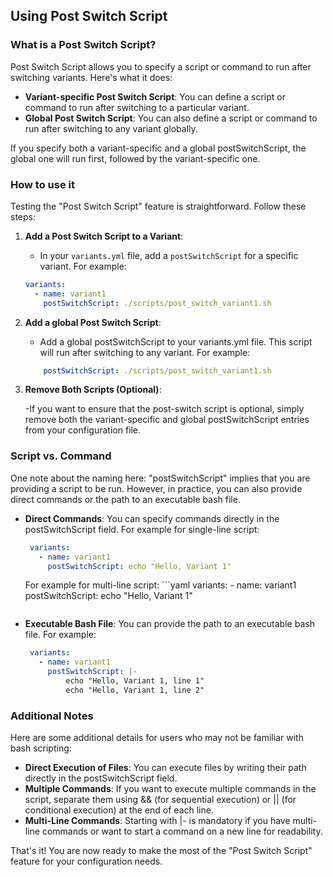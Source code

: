 ## Using Post Switch Script 

### What is a Post Switch Script?

Post Switch Script allows you to specify a script or command to run after switching variants. Here's what it does:

- **Variant-specific Post Switch Script**: You can define a script or command to run after switching to a particular variant.
- **Global Post Switch Script**: You can also define a script or command to run after switching to any variant globally.

If you specify both a variant-specific and a global postSwitchScript, the global one will run first, followed by the variant-specific one.

### How to use it

Testing the "Post Switch Script" feature is straightforward. Follow these steps:

1. **Add a Post Switch Script to a Variant**:
   - In your `variants.yml` file, add a `postSwitchScript` for a specific variant. For example:

   ```yaml
   variants:
     - name: variant1
       postSwitchScript: ./scripts/post_switch_variant1.sh
    ```

2. **Add a global Post Switch Script**:
   - Add a global postSwitchScript to your variants.yml file. This script will run after switching to any variant. For example:

   ```yaml
       postSwitchScript: ./scripts/post_switch_variant1.sh
    ```

3. **Remove Both Scripts (Optional)**:

    -If you want to ensure that the post-switch script is optional, simply remove both the variant-specific and global postSwitchScript entries from your configuration file.

### Script vs. Command

One note about the naming here: "postSwitchScript" implies that you are providing a script to be run. However, in practice, you can also provide direct commands or the path to an executable bash file.

- **Direct Commands**: You can specify commands directly in the postSwitchScript field. For example for single-line script:
   ```yaml
    variants:
      - name: variant1
        postSwitchScript: echo "Hello, Variant 1"
   ```
   For example for multi-line script:
      ```yaml
    variants:
      - name: variant1
        postSwitchScript: echo "Hello, Variant 1"
   ```

- **Executable Bash File**: You can provide the path to an executable bash file. For example:
   ```yaml
    variants:
      - name: variant1
        postSwitchScript: |-
            echo "Hello, Variant 1, line 1"
            echo "Hello, Variant 1, line 2"
   ```

### Additional Notes

Here are some additional details for users who may not be familiar with bash scripting:

- **Direct Execution of Files**: You can execute files by writing their path directly in the postSwitchScript field.
- **Multiple Commands**: If you want to execute multiple commands in the script, separate them using && (for sequential execution) or || (for conditional execution) at the end of each line.
- **Multi-Line Commands**: Starting with |- is mandatory if you have multi-line commands or want to start a command on a new line for readability.

That's it! You are now ready to make the most of the "Post Switch Script" feature for your configuration needs.
